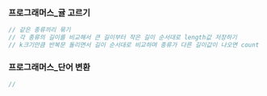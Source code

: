 ### 프로그래머스_귤 고르기
```java
// 같은 종류끼리 묶기
// 각 종류의 길이를 비교해서 큰 길이부터 작은 길이 순서대로 length값 저장하기
// k크기만큼 반복문 돌리면서 길이 순서대로 비교하며 종류가 다른 길이값이 나오면 count up
```

### 프로그래머스_단어 변환
```java
// 
```